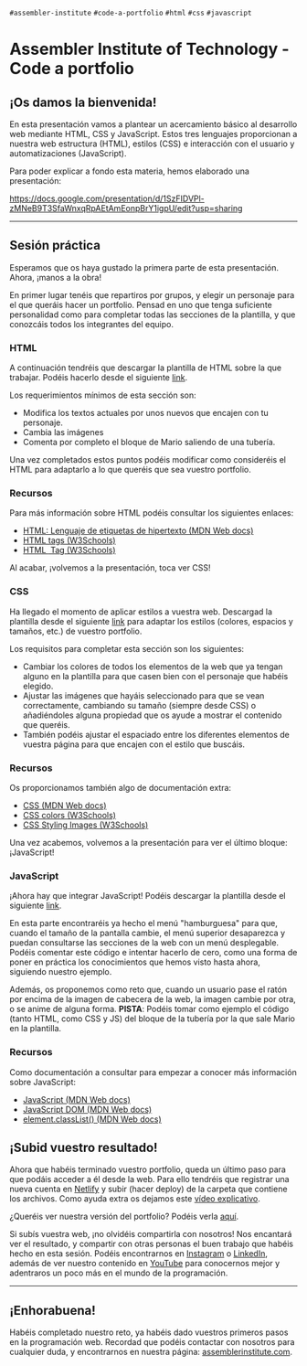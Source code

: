`#assembler-institute` `#code-a-portfolio` `#html` `#css` `#javascript`

# Assembler Institute of Technology - Code a portfolio

## ¡Os damos la bienvenida!

En esta presentación vamos a plantear un acercamiento básico al desarrollo web mediante HTML, CSS y JavaScript. Estos tres lenguajes proporcionan a nuestra web estructura (HTML), estilos (CSS) e interacción con el usuario y automatizaciones (JavaScript).

Para poder explicar a fondo esta materia, hemos elaborado una presentación:

https://docs.google.com/presentation/d/1SzFIDVPl-zMNeB9T3SfaWnxqRpAEtAmEonpBrY1igpU/edit?usp=sharing

<hr>

## Sesión práctica

Esperamos que os haya gustado la primera parte de esta presentación. Ahora, ¡manos a la obra!

En primer lugar tenéis que repartiros por grupos, y elegir un personaje para el que queráis hacer un portfolio. Pensad en uno que tenga suficiente personalidad como para completar todas las secciones de la plantilla, y que conozcáis todos los integrantes del equipo.

### **HTML**

A continuación tendréis que descargar la plantilla de HTML sobre la que trabajar. Podéis hacerlo desde el siguiente [link](). 

Los requerimientos mínimos de esta sección son:
- Modifica los textos actuales por unos nuevos que encajen con tu personaje.
- Cambia las imágenes 
- Comenta por completo el bloque de Mario saliendo de una tubería.

Una vez completados estos puntos podéis modificar como consideréis el HTML para adaptarlo a lo que queréis que sea vuestro portfolio.

### Recursos

Para más información sobre HTML podéis consultar los siguientes enlaces:

- [HTML: Lenguaje de etiquetas de hipertexto (MDN Web docs)](https://developer.mozilla.org/es/docs/Web/HTML)
- [HTML tags (W3Schools)](https://www.w3schools.com/TAgs/default.asp)
- [HTML <img> Tag (W3Schools)](https://www.w3schools.com/tags/tag_img.asp)

Al acabar, ¡volvemos a la presentación, toca ver CSS!

### **CSS**

Ha llegado el momento de aplicar estilos a vuestra web. Descargad la plantilla desde el siguiente [link]() para adaptar los estilos (colores, espacios y tamaños, etc.) de vuestro portfolio.

Los requisitos para completar esta sección son los siguientes:
- Cambiar los colores de todos los elementos de la web que ya tengan alguno en la plantilla para que casen bien con el personaje que habéis elegido.
- Ajustar las imágenes que hayáis seleccionado para que se vean correctamente, cambiando su tamaño (siempre desde CSS) o añadiéndoles alguna propiedad que os ayude a mostrar el contenido que queréis.
- También podéis ajustar el espaciado entre los diferentes elementos de vuestra página para que encajen con el estilo que buscáis.

### Recursos

Os proporcionamos también algo de documentación extra:

- [CSS (MDN Web docs)](https://developer.mozilla.org/es/docs/Web/CSS)
- [CSS colors (W3Schools)](https://www.w3schools.com/css/css_colors.asp)
- [CSS Styling Images (W3Schools)](https://www.w3schools.com/css/css3_images.asp)

Una vez acabemos, volvemos a la presentación para ver el último bloque: ¡JavaScript!

### **JavaScript**

¡Ahora hay que integrar JavaScript! Podéis descargar la plantilla desde el siguiente [link]().

En esta parte encontraréis ya hecho el menú "hamburguesa" para que, cuando el tamaño de la pantalla cambie, el menú superior desaparezca y puedan consultarse las secciones de la web con un menú desplegable. Podéis comentar este código e intentar hacerlo de cero, como una forma de poner en práctica los conocimientos que hemos visto hasta ahora, siguiendo nuestro ejemplo.

Además, os proponemos como reto que, cuando un usuario pase el ratón por encima de la imagen de cabecera de la web, la imagen cambie por otra, o se anime de alguna forma. **PISTA**: Podéis tomar como ejemplo el código (tanto HTML, como CSS y JS) del bloque de la tubería por la que sale Mario en la plantilla.

### Recursos

Como documentación a consultar para empezar a conocer más información sobre JavaScript:

- [JavaScript (MDN Web docs)](https://developer.mozilla.org/es/docs/Web/JavaScript)
- [JavaScript DOM (MDN Web docs)](https://developer.mozilla.org/es/docs/Glossary/DOM)
- [element.classList() (MDN Web docs)](https://developer.mozilla.org/es/docs/Web/API/Element/classList)

## ¡Subid vuestro resultado!

Ahora que habéis terminado vuestro portfolio, queda un último paso para que podáis acceder a él desde la web. Para ello tendréis que registrar una nueva cuenta en [Netlify](https://www.netlify.com/) y subir (hacer deploy) de la carpeta que contiene los archivos. Como ayuda extra os dejamos este [vídeo explicativo](https://www.youtube.com/watch?v=q9AlnqGv8jI).

¿Queréis ver nuestra versión del portfolio? Podéis verla [aquí](https://assembler-code-portfolio.netlify.app/).

Si subís vuestra web, ¡no olvidéis compartirla con nosotros! Nos encantará ver el resultado, y compartir con otras personas el buen trabajo que habéis hecho en esta sesión. Podéis encontrarnos en [Instagram](https://www.instagram.com/assemblerinstitute/) o [LinkedIn](https://www.linkedin.com/school/assembler-institute-technology), además de ver nuestro contenido en [YouTube](https://www.youtube.com/channel/UCF7Z58Wc9HwLzypyC8ykLYA) para conocernos mejor y adentraros un poco más en el mundo de la programación.

<hr>

## ¡Enhorabuena!

Habéis completado nuestro reto, ya habéis dado vuestros primeros pasos en la programación web. Recordad que podéis contactar con nosotros para cualquier duda, y encontrarnos en nuestra página: [assemblerinstitute.com](https://assemblerinstitute.com/).
